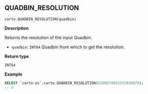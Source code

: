 ## QUADBIN_RESOLUTION

```sql:signature
carto.QUADBIN_RESOLUTION(quadbin)
```

**Description**

Returns the resolution of the input Quadbin.

* `quadbin`: `INT64` Quadbin from which to get the resolution.

**Return type**

`INT64`


**Example**


```sql
SELECT `carto-os`.carto.QUADBIN_RESOLUTION(5209574053332910079);
-- 4
```